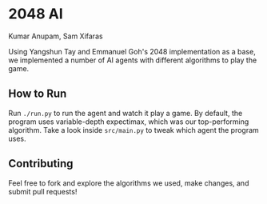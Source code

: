 # 2048 AI
Kumar Anupam, Sam Xifaras

Using Yangshun Tay and Emmanuel Goh's 2048 implementation as a base, we implemented
a number of AI agents with different algorithms to play the game.

## How to Run
Run `./run.py` to run the agent and watch it play a game.
By default, the program uses variable-depth expectimax, which was our top-performing
algorithm. Take a look inside `src/main.py` to tweak which agent the program uses.

## Contributing
Feel free to fork and explore the algorithms we used, make changes, and submit pull requests!
